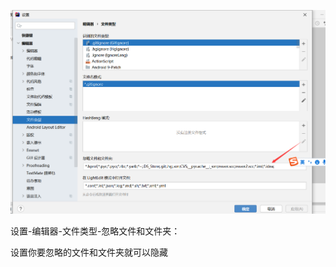 ![image-20210826151147045](img/image-20210826151147045.png)



设置-编辑器-文件类型-忽略文件和文件夹：

设置你要忽略的文件和文件夹就可以隐藏